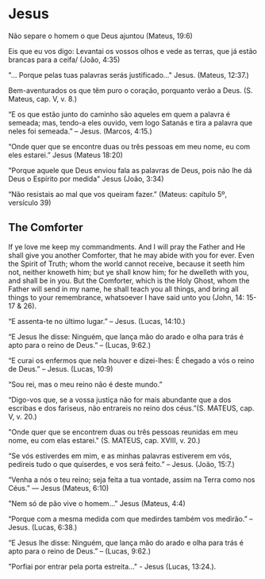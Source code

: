 # Jesus
Não separe o homem o que Deus ajuntou (Mateus, 19:6) 

Eis que eu vos digo: Levantai os vossos olhos e vede as terras, que já estão brancas para a ceifa/ (João, 4:35)

"... Porque pelas tuas palavras serás justificado..." Jesus. (Mateus, 12:37.)

Bem-aventurados os que têm puro o coração, porquanto verão a Deus. (S. Mateus, cap. V, v. 8.)

“E os que estão junto do caminho são aqueles em quem a palavra é semeada; mas, tendo-a eles ouvido, vem logo Satanás e tira a palavra que neles foi semeada.” – Jesus. (Marcos, 4:15.)

“Onde quer que se encontre duas ou três pessoas em meu nome, eu com eles estarei.” Jesus (Mateus 18:20)

"Porque aquele que Deus enviou fala as palavras de Deus, pois não lhe dá Deus o Espírito por medida" Jesus (João, 3:34)

“Não resistais ao mal que vos queiram fazer.” (Mateus: capítulo 5º, versículo 39)

## The Comforter
If ye love me keep my commandments. And I will pray the Father and He shall give you another Comforter, that he may abide with you for ever. Even the Spirit of Truth; whom the world cannot receive, because it seeth him not, neither knoweth him; but ye shall know him; for he dwelleth with you, and shall be in you. But the Comforter, which is the Holy Ghost, whom the Father will send in my name, he shall teach you all things, and bring all things to your remembrance, whatsoever I have said unto you (John, 14: 15-17 & 26). 

“E assenta-te no último lugar.” – Jesus. (Lucas, 14:10.)

“E Jesus lhe disse: Ninguém, que lança mão do arado e olha para trás é apto para o reino de Deus.” – (Lucas, 9:62.)

“E curai os enfermos que nela houver e dizei-lhes: É chegado a vós o reino de Deus.”  – Jesus. (Lucas, 10:9)

“Sou rei, mas o meu reino não é deste mundo.”

“Digo-vos que, se a vossa justiça não for mais abundante que a dos escribas e dos fariseus, não entrareis no reino dos céus.”(S. MATEUS, cap. V, v. 20.)

"Onde quer que se encontrem duas ou três pessoas reunidas em meu nome, eu com elas estarei." (S. MATEUS, cap. XVIII, v. 20.)
 
“Se vós estiverdes em mim, e as minhas palavras estiverem em vós, pedireis tudo o que quiserdes, e vos será feito.” – Jesus. (João, 15:7.)

“Venha a nós o teu reino; seja feita a tua vontade, assim na Terra como nos Céus.” — Jesus (Mateus, 6:10)

"Nem só de pão vive o homem..." Jesus (Mateus, 4:4)

“Porque com a mesma medida com que medirdes também vos medirão.” – Jesus. (Lucas, 6:38.)

“E Jesus lhe disse: Ninguém, que lança mão do arado e olha para trás é apto para o reino de Deus.” – (Lucas, 9:62.)

"Porfiai por entrar pela porta estreita..." - Jesus (Lucas, 13:24.).